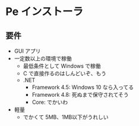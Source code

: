 # Pe インストーラ

## 要件

* GUI アプリ
* 一定数以上の環境で稼働
  * 最低条件として Windows で稼働
  * C で直接作るのはしんどいぞ、もう
  * .NET
    * Framework 4.5: Windows 10 なら入ってる
    * Framework 4.8: 死ぬまで保守されてそう
    * Core: でかいわ
* 軽量
  * でかくて 5MB、1MB以下がうれしい

